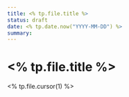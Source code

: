 ```yaml
---
title: <% tp.file.title %>
status: draft
date: <% tp.date.now("YYYY-MM-DD") %>
summary:
---
```

# <% tp.file.title %>

<% tp.file.cursor(1) %>